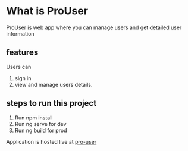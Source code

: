 # What is ProUser

ProUser is web app where you can manage users and get detailed user information 

## features
Users can

1. sign in
2. view and manage users details.


## steps to run this project
1. Run npm install
2. Run ng serve  for dev
3. Run ng build for prod

Application is hosted live at [pro-user](https://pro-user.netlify.app)

